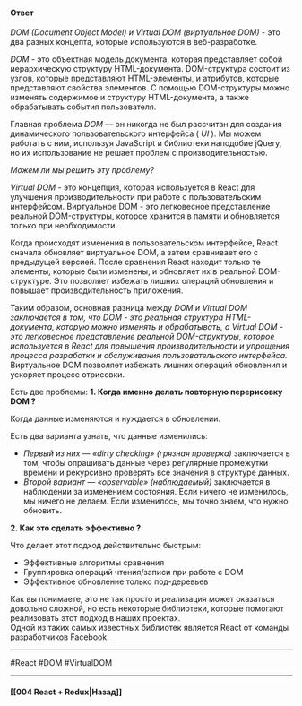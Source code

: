 #### Ответ

*DOM (Document Object Model) и Virtual DOM (виртуальное DOM)* - это два разных концепта, которые используются в веб-разработке.

*DOM* - это объектная модель документа, которая представляет собой иерархическую структуру HTML-документа. DOM-структура состоит из узлов, которые представляют HTML-элементы, и атрибутов, которые представляют свойства элементов. С помощью DOM-структуры можно изменять содержимое и структуру HTML-документа, а также обрабатывать события пользователя.

Главная проблема *DOM* — он никогда не был рассчитан для создания динамического пользовательского интерфейса ( *UI* ). Мы можем работать с ним, используя JavaScript и библиотеки наподобие jQuery, но их использование не решает проблем с производительностью.

*Можем ли мы решить эту проблему?*

*Virtual DOM* - это концепция, которая используется в React для улучшения производительности при работе с пользовательским интерфейсом. Виртуальное DOM - это легковесное представление реальной DOM-структуры, которое хранится в памяти и обновляется только при необходимости.

Когда происходят изменения в пользовательском интерфейсе, React сначала обновляет виртуальное DOM, а затем сравнивает его с предыдущей версией. После сравнения React находит только те элементы, которые были изменены, и обновляет их в реальной DOM-структуре. Это позволяет избежать лишних операций обновления и повышает производительность приложения.

Таким образом, основная разница между *DOM и Virtual DOM заключается в том, что DOM - это реальная структура HTML-документа, которую можно изменять и обрабатывать, а Virtual DOM - это легковесное представление реальной DOM-структуры, которое используется в React для повышения производительности и упрощения процесса разработки и обслуживания пользовательского интерфейса.* Виртуальное DOM позволяет избежать лишних операций обновления и ускоряет процесс отрисовки.

Есть две проблемы: 
**1. Когда именно делать повторную перерисовку DOM ?**

Когда данные изменяются и нуждается в обновлении.  

Есть два варианта узнать, что данные изменились:  
-   *Первый из них — «dirty checking» (грязная проверка)* заключается в том, чтобы опрашивать данные через регулярные промежутки времени и рекурсивно проверять все значения в структуре данных.
-   *Второй вариант — «observable» (наблюдаемый)* заключается в наблюдении за изменением состояния. Если ничего не изменилось, мы ничего не делаем. Если изменилось, мы точно знаем, что нужно обновить.

**2. Как это сделать эффективно ?**

Что делает этот подход действительно быстрым:  
-   Эффективные алгоритмы сравнения
-   Группировка операций чтения/записи при работе с DOM
-   Эффективное обновление только под-деревьев

Как вы понимаете, это не так просто и реализация может оказаться довольно сложной, но есть некоторые библиотеки, которые помогают реализовать этот подход в наших проектах.  
Одной из таких самых известных библиотек является React от команды разработчиков Facebook.  

____
#React #DOM #VirtualDOM 

____

#### [[004 React + Redux|Назад]]
